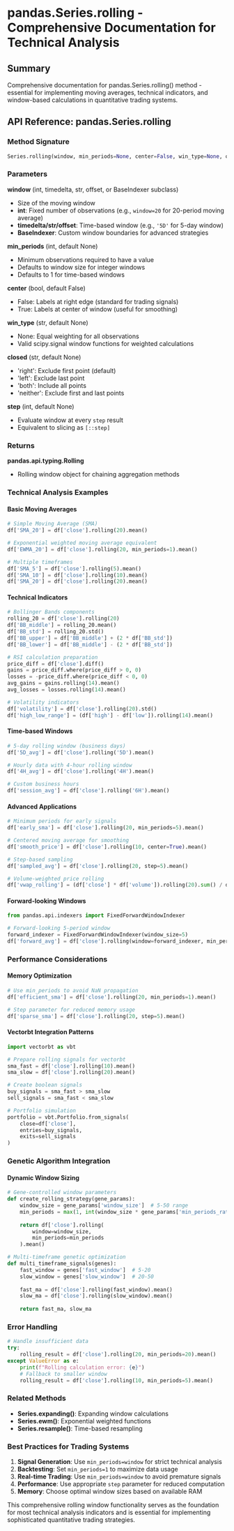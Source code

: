 # pandas.Series.rolling - Comprehensive Documentation for Technical Analysis

## Summary
Comprehensive documentation for pandas.Series.rolling() method - essential for implementing moving averages, technical indicators, and window-based calculations in quantitative trading systems.

## API Reference: pandas.Series.rolling

### Method Signature
```python
Series.rolling(window, min_periods=None, center=False, win_type=None, on=None, axis=<no_default>, closed=None, step=None, method='single')
```

### Parameters

**window** (int, timedelta, str, offset, or BaseIndexer subclass)
- Size of the moving window
- **int**: Fixed number of observations (e.g., `window=20` for 20-period moving average)
- **timedelta/str/offset**: Time-based window (e.g., `'5D'` for 5-day window)
- **BaseIndexer**: Custom window boundaries for advanced strategies

**min_periods** (int, default None)
- Minimum observations required to have a value
- Defaults to window size for integer windows
- Defaults to 1 for time-based windows

**center** (bool, default False)
- False: Labels at right edge (standard for trading signals)
- True: Labels at center of window (useful for smoothing)

**win_type** (str, default None)
- None: Equal weighting for all observations
- Valid scipy.signal window functions for weighted calculations

**closed** (str, default None)
- 'right': Exclude first point (default)
- 'left': Exclude last point
- 'both': Include all points
- 'neither': Exclude first and last points

**step** (int, default None)
- Evaluate window at every `step` result
- Equivalent to slicing as `[::step]`

### Returns
**pandas.api.typing.Rolling**
- Rolling window object for chaining aggregation methods

### Technical Analysis Examples

#### Basic Moving Averages
```python
# Simple Moving Average (SMA)
df['SMA_20'] = df['close'].rolling(20).mean()

# Exponential weighted moving average equivalent
df['EWMA_20'] = df['close'].rolling(20, min_periods=1).mean()

# Multiple timeframes
df['SMA_5'] = df['close'].rolling(5).mean()
df['SMA_10'] = df['close'].rolling(10).mean()
df['SMA_20'] = df['close'].rolling(20).mean()
```

#### Technical Indicators
```python
# Bollinger Bands components
rolling_20 = df['close'].rolling(20)
df['BB_middle'] = rolling_20.mean()
df['BB_std'] = rolling_20.std()
df['BB_upper'] = df['BB_middle'] + (2 * df['BB_std'])
df['BB_lower'] = df['BB_middle'] - (2 * df['BB_std'])

# RSI calculation preparation
price_diff = df['close'].diff()
gains = price_diff.where(price_diff > 0, 0)
losses = -price_diff.where(price_diff < 0, 0)
avg_gains = gains.rolling(14).mean()
avg_losses = losses.rolling(14).mean()

# Volatility indicators
df['volatility'] = df['close'].rolling(20).std()
df['high_low_range'] = (df['high'] - df['low']).rolling(14).mean()
```

#### Time-based Windows
```python
# 5-day rolling window (business days)
df['5D_avg'] = df['close'].rolling('5D').mean()

# Hourly data with 4-hour rolling window
df['4H_avg'] = df['close'].rolling('4H').mean()

# Custom business hours
df['session_avg'] = df['close'].rolling('6H').mean()
```

#### Advanced Applications
```python
# Minimum periods for early signals
df['early_sma'] = df['close'].rolling(20, min_periods=5).mean()

# Centered moving average for smoothing
df['smooth_price'] = df['close'].rolling(10, center=True).mean()

# Step-based sampling
df['sampled_avg'] = df['close'].rolling(20, step=5).mean()

# Volume-weighted price rolling
df['vwap_rolling'] = (df['close'] * df['volume']).rolling(20).sum() / df['volume'].rolling(20).sum()
```

#### Forward-looking Windows
```python
from pandas.api.indexers import FixedForwardWindowIndexer

# Forward-looking 5-period window
forward_indexer = FixedForwardWindowIndexer(window_size=5)
df['forward_avg'] = df['close'].rolling(window=forward_indexer, min_periods=1).mean()
```

### Performance Considerations

#### Memory Optimization
```python
# Use min_periods to avoid NaN propagation
df['efficient_sma'] = df['close'].rolling(20, min_periods=1).mean()

# Step parameter for reduced memory usage
df['sparse_sma'] = df['close'].rolling(20, step=5).mean()
```

#### Vectorbt Integration Patterns
```python
import vectorbt as vbt

# Prepare rolling signals for vectorbt
sma_fast = df['close'].rolling(10).mean()
sma_slow = df['close'].rolling(20).mean()

# Create boolean signals
buy_signals = sma_fast > sma_slow
sell_signals = sma_fast < sma_slow

# Portfolio simulation
portfolio = vbt.Portfolio.from_signals(
    close=df['close'],
    entries=buy_signals,
    exits=sell_signals
)
```

### Genetic Algorithm Integration

#### Dynamic Window Sizing
```python
# Gene-controlled window parameters
def create_rolling_strategy(gene_params):
    window_size = gene_params['window_size']  # 5-50 range
    min_periods = max(1, int(window_size * gene_params['min_periods_ratio']))
    
    return df['close'].rolling(
        window=window_size,
        min_periods=min_periods
    ).mean()

# Multi-timeframe genetic optimization
def multi_timeframe_signals(genes):
    fast_window = genes['fast_window']  # 5-20
    slow_window = genes['slow_window']  # 20-50
    
    fast_ma = df['close'].rolling(fast_window).mean()
    slow_ma = df['close'].rolling(slow_window).mean()
    
    return fast_ma, slow_ma
```

### Error Handling
```python
# Handle insufficient data
try:
    rolling_result = df['close'].rolling(20, min_periods=20).mean()
except ValueError as e:
    print(f"Rolling calculation error: {e}")
    # Fallback to smaller window
    rolling_result = df['close'].rolling(10, min_periods=5).mean()
```

### Related Methods
- **Series.expanding()**: Expanding window calculations
- **Series.ewm()**: Exponential weighted functions
- **Series.resample()**: Time-based resampling

### Best Practices for Trading Systems

1. **Signal Generation**: Use `min_periods=window` for strict technical analysis
2. **Backtesting**: Set `min_periods=1` to maximize data usage
3. **Real-time Trading**: Use `min_periods=window` to avoid premature signals
4. **Performance**: Use appropriate `step` parameter for reduced computation
5. **Memory**: Choose optimal window sizes based on available RAM

This comprehensive rolling window functionality serves as the foundation for most technical analysis indicators and is essential for implementing sophisticated quantitative trading strategies.